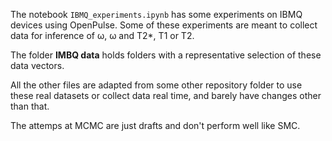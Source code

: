 The notebook `IBMQ_experiments.ipynb` has some experiments on IBMQ devices using OpenPulse. Some of these experiments are meant to collect data for inference of ω, ω and T2*, T1 or T2.

The folder **IMBQ data** holds folders with a representative selection of these data vectors.

All the other files are adapted from some other repository folder to use these real datasets or collect data real time, and barely have changes other than that.

The attemps at MCMC are just drafts and don't perform well like SMC.
